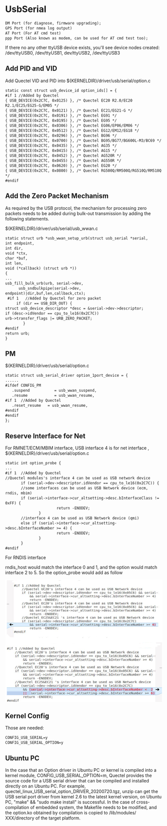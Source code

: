 UsbSerial
======


	DM Port (for diagnose, firmware upgrading);
	GPS Port (for nmea log output)
	AT Port (For AT cmd test)
	ppp Port (Also known as modem, can be used for AT cmd test too);


If there no any other ttyUSB device exists, you'll see device nodes created:
	/dev/ttyUSB0, /dev/ttyUSB1, dev/ttyUSB2, /dev/ttyUSB3 


Add PID and VID
-----

Add Quectel VID and PID into ${KERNELDIR}/driver/usb/serial/option.c
    
	static const struct usb_device_id option_ids[] = {   
	#if 1 //Added by Quectel
	{ USB_DEVICE(0x2C7C, 0x0125) }, /* Quectel EC20 R2.0/EC20 R2.1/EC25/EG25-G/EM05 */
	{ USB_DEVICE(0x2C7C, 0x0121) }, /* Quectel EC21/EG21-G */
	{ USB_DEVICE(0x2C7C, 0x0191) }, /* Quectel EG91 */
	{ USB_DEVICE(0x2C7C, 0x0195) }, /* Quectel EG95 */
	{ USB_DEVICE(0x2C7C, 0x0306) }, /* Quectel EG06/EP06/EM06 */
	{ USB_DEVICE(0x2C7C, 0x0512) }, /* Quectel EG12/EM12/EG18 */
	{ USB_DEVICE(0x2C7C, 0x0296) }, /* Quectel BG96 */
	{ USB_DEVICE(0x2C7C, 0x0700) }, /* Quectel BG95/BG77/BG600L-M3/BC69 */   
	{ USB_DEVICE(0x2C7C, 0x0435) }, /* Quectel AG35 */   
	{ USB_DEVICE(0x2C7C, 0x0415) }, /* Quectel AG15 */   
	{ USB_DEVICE(0x2C7C, 0x0452) }, /* Quectel AG520R */   
	{ USB_DEVICE(0x2C7C, 0x0455) }, /* Quectel AG550R */   
	{ USB_DEVICE(0x2C7C, 0x0620) }, /* Quectel EG20 */   
	{ USB_DEVICE(0x2C7C, 0x0800) }, /* Quectel RG500Q/RM500Q/RG510Q/RM510Q */   
	#endif  


Add the Zero Packet Mechanism
------

As required by the USB protocol, the mechanism for processing zero packets needs to be added during 
bulk-out transmission by adding the following statements. 

${KERNELDIR}/driver/usb/serial/usb_wwan.c

	static struct urb *usb_wwan_setup_urb(struct usb_serial *serial, 
	int endpoint,        
	int dir, 
	void *ctx, 
	char *buf, 
	int len,
	void (*callback) (struct urb *))   
	{   
	...
	usb_fill_bulk_urb(urb, serial->dev,   
	      usb_sndbulkpipe(serial->dev, endpoint)|dir,buf,len,callback,ctx);
	 #if 1   //Added by Quectel for zero packet
	     if (dir == USB_DIR_OUT) {   
	struct usb_device_descriptor *desc = &serial->dev->descriptor;   
	if (desc->idVendor == cpu_to_le16(0x2C7C))   
	urb->transfer_flags |= URB_ZERO_PACKET;   
	        }   
	#endif    
	return urb;   
	}  



PM
-------

${KERNELDIR}/driver/usb/serial/option.c

	static struct usb_serial_driver option_1port_device = {   
	......
	#ifdef CONFIG_PM   
	   .suspend           = usb_wwan_suspend,   
	   .resume            = usb_wwan_resume,   
	#if 1  //Added by Quectel   
	   .reset_resume   = usb_wwan_resume,   
	#endif   
	#endif   
	};   


Reserve Interface for Net
------

For RMNET/ECM/MBIM interface,
USB interface 4 is for net interface , ${KERNELDIR}/driver/usb/serial/option.c

	static int option_probe {
	...  
	#if 1  //Added by Quectel   
	//Quectel modules's interface 4 can be used as USB network device   
	       if (serial->dev->descriptor.idVendor == cpu_to_le16(0x2C7C)) {   
	       //some interfaces can be used as USB Network device (ecm, rndis, mbim)   
	       if (serial->interface->cur_altsetting->desc.bInterfaceClass != 0xFF) {   
	                       return -ENODEV;   
	               }
	       //interface 4 can be used as USB Network device (qmi)   
	       else if (serial->interface->cur_altsetting->desc.bInterfaceNumber >= 4) {
	                       return -ENODEV;   
	               }   
	       }   
	#endif   

For RNDIS interface 

rndis_host would match the interface 0 and 1, and the option would match interface 2 to 5. So the option_probe would add as follow

![](rndis.png)


Kernel Config
------
Those are needed:

	CONFIG_USB_SERIAL=y  
	CONFIG_USB_SERIAL_OPTION=y 


Ubuntu PC
------


In the case that an Option driver in Ubuntu PC or kernel is compiled into a kernel module, CONFIG_USB_SERIAL_OPTION=m, Quectel provides the source code for a USB serial driver that can be compiled and installed directly on an Ubuntu PC.
 For example, quectel_linux_USB_serial_option_DRIVER_20200720.tgz, unzip can get the USB serial port driver from kernel 2.6 to the latest kernel version, on Ubuntu PC,  "make" && "sudo make install" is successful. 
In the case of cross-compilation of embedded system, the Makefile needs to be modified, and the option.ko obtained by compilation is copied to /lib/modules/ XXX/directory of the target platform.



